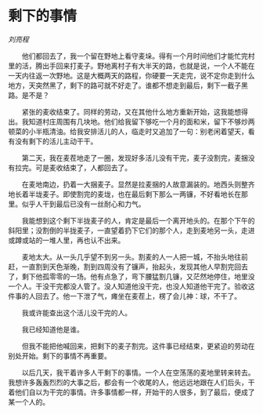 # 剩下的事情

*刘亮程*

　　他们都回去了，我一个留在野地上看守麦垛。得有一个月时间他们才能忙完村里的活，腾出手回来打麦子。野地离村子有大半天的路，也就是说，一个人不能在一天内往返一次野地。这是大概两天的路程，你硬要一天走完，说不定你走到什么地方，天突然黑了，剩下的路可就不好走了。谁都不想走到最后，剩下一截子黑路。是不是？

　　紧张的麦收结束了。同样的劳动，又在其他什么地方重新开始，这我能想得出。我知道村庄周围有几块地。他们给我留下够吃一个月的面和米，留下不够炒两顿菜的小半瓶清油。给我安排活儿的人，临走时又追加了一句：别老闲着望天，看有没有剩下的活儿主动干干。

　　第二天，我在麦茬地走了一圈，发现好多活儿没有干完，麦子没割完，麦捆没有拉完。可是麦收结束了，人都回去了。

　　在麦地南边，扔着一大捆麦子。显然是拉麦捆的人故意漏装的。地西头则整齐地长着半垅麦子。即使割完的麦垅，也在最后剩下那么一两镰，不好看地长在那里。似乎人干到最后已没有一丝耐心和力气。

　　我能想到这个剩下半拢麦子的人，肯定是最后一个离开地头的。在那个下午的斜阳里；没割倒的半拢麦子，一直望着扔下它们的那个人，走到麦地另一头，走进或蹲或站的一堆人里，再也认不出来。

　　麦地太大。从一头几乎望不到另一头。割麦的人一人把一城，不抬头地往前赶，一直割到天色渐晚，割到四周没有了镰声，抬起头，发现其他人早割完回去了，剩下他孤零零的一场。他有点急了，弯下腰猛割几镰，又茫然地停住，地里没一个人。干没干完都没人管了。没人知道他没干完，也没人知道他干完了。验收这件事的人回去了。他一下泄了气，瘫坐在麦茬上，楞了会儿神：球，不干了。

　　我或许能查出这个活儿没干完的人。

　　我已经知道他是谁。

　　但我不能把他喊回来，把剩下的麦子割完。这件事已经结束，更紧迫的劳动在别处开始。剩下的事情不再重要。

　　以后几天，我干着许多人干剩下的事情。一个人在空荡荡的麦地里转来转去。我想许多轰轰烈烈的大事之后，都会有一个收尾的人，他远远地跟在人们后头，干着他们自以为干完的事情。许多事情都一样，开始干的人很多，到了最后，便成了某一个人的。